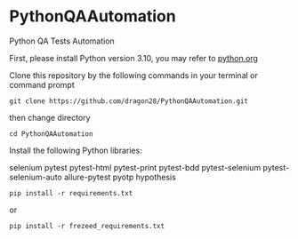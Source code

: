# PythonQAAutomation
Python QA Tests Automation

First, please install Python version 3.10, you may refer to [python.org](https://www.python.org/)

Clone this repository by the following commands in your terminal or command prompt

`git clone https://github.com/dragon28/PythonQAAutomation.git`

then change directory

`cd PythonQAAutomation`

Install the following Python libraries:

selenium
pytest
pytest-html
pytest-print
pytest-bdd
pytest-selenium
pytest-selenium-auto
allure-pytest
pyotp
hypothesis

`pip install -r requirements.txt`

or

`pip install -r frezeed_requirements.txt`
